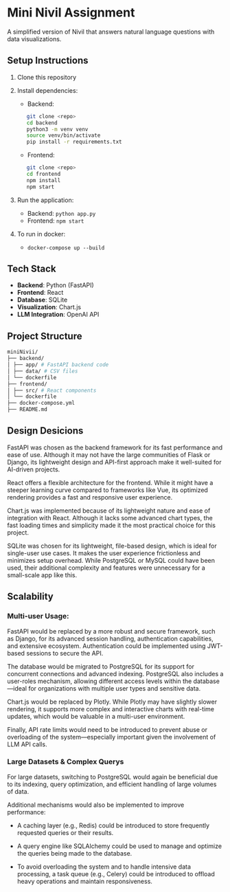 # Mini Nivil Assignment

A simplified version of Nivil that answers natural language questions with data visualizations.

## Setup Instructions

1. Clone this repository
2. Install dependencies:
   - Backend:
   ```bash
      git clone <repo>
      cd backend
      python3 -m venv venv
      source venv/bin/activate
      pip install -r requirements.txt
    ```
   
   - Frontend:
   ```bash
      git clone <repo>
      cd frontend
      npm install
      npm start
    ```
4. Run the application:
   - Backend: `python app.py`
   - Frontend: `npm start`
5. To run in docker:
   - `docker-compose up --build`

## Tech Stack

- **Backend**: Python (FastAPI)
- **Frontend**: React
- **Database**: SQLite
- **Visualization**: Chart.js
- **LLM Integration**: OpenAI API

## Project Structure
```bash
miniNivii/
├── backend/
│ ├── app/ # FastAPI backend code
│ ├── data/ # CSV files
│ └── dockerfile
├── frontend/
│ ├── src/ # React components
│ └── dockerfile
├── docker-compose.yml
├── README.md
```
## Design Desicions

FastAPI was chosen as the backend framework for its fast performance and ease of use. Although it may not have the large communities of Flask or Django, its lightweight design and API-first approach make it well-suited for AI-driven projects.

React offers a flexible architecture for the frontend. While it might have a steeper learning curve compared to frameworks like Vue, its optimized rendering provides a fast and responsive user experience.

Chart.js was implemented because of its lightweight nature and ease of integration with React. Although it lacks some advanced chart types, the fast loading times and simplicity made it the most practical choice for this project.

SQLite was chosen for its lightweight, file-based design, which is ideal for single-user use cases. It makes the user experience frictionless and minimizes setup overhead. While PostgreSQL or MySQL could have been used, their additional complexity and features were unnecessary for a small-scale app like this.

## Scalability

### Multi-user Usage:

FastAPI would be replaced by a more robust and secure framework, such as Django, for its advanced session handling, authentication capabilities, and extensive ecosystem. Authentication could be implemented using JWT-based sessions to secure the API.

The database would be migrated to PostgreSQL for its support for concurrent connections and advanced indexing. PostgreSQL also includes a user-roles mechanism, allowing different access levels within the database—ideal for organizations with multiple user types and sensitive data.

Chart.js would be replaced by Plotly. While Plotly may have slightly slower rendering, it supports more complex and interactive charts with real-time updates, which would be valuable in a multi-user environment.

Finally, API rate limits would need to be introduced to prevent abuse or overloading of the system—especially important given the involvement of LLM API calls.


### Large Datasets & Complex Querys

For large datasets, switching to PostgreSQL would again be beneficial due to its indexing, query optimization, and efficient handling of large volumes of data.

Additional mechanisms would also be implemented to improve performance:

   - A caching layer (e.g., Redis) could be introduced to store frequently requested queries or their results.

   - A query engine like SQLAlchemy could be used to manage and optimize the queries being made to the database.

   - To avoid overloading the system and to handle intensive data processing, a task queue (e.g., Celery) could be introduced to offload heavy operations and maintain responsiveness.
